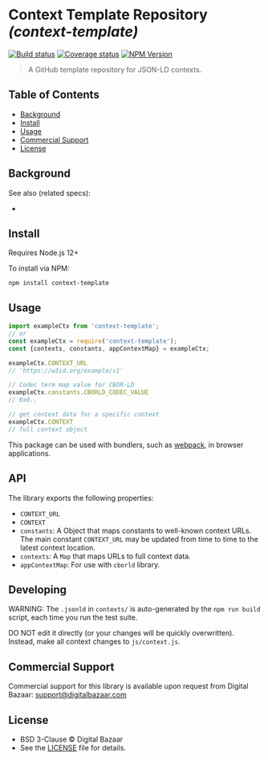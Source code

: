 # Context Template Repository _(context-template)_

[![Build status](https://img.shields.io/github/workflow/status/digitalbazaar/context-template/Node.js%20CI)](https://github.com/digitalbazaar/context-template/actions?query=workflow%3A%22Node.js+CI%22)
[![Coverage status](https://img.shields.io/codecov/c/github/digitalbazaar/context-template)](https://codecov.io/gh/digitalbazaar/context-template)
[![NPM Version](https://img.shields.io/npm/v/context-template.svg)](https://npm.im/context-template)

> A GitHub template repository for JSON-LD contexts.

## Table of Contents

- [Background](#background)
- [Install](#install)
- [Usage](#usage)
- [Commercial Support](#commercial-support)
- [License](#license)

## Background

See also (related specs):

*

## Install

Requires Node.js 12+

To install via NPM:

```
npm install context-template
```

## Usage

```js
import exampleCtx from 'context-template';
// or
const exampleCtx = require('context-template');
const {contexts, constants, appContextMap} = exampleCtx;

exampleCtx.CONTEXT_URL
// 'https://w3id.org/example/v1'

// Codec term map value for CBOR-LD
exampleCtx.constants.CBORLD_CODEC_VALUE
// 0x0..

// get context data for a specific context
exampleCtx.CONTEXT
// full context object
```

This package can be used with bundlers, such as [webpack][], in browser
applications.

## API

The library exports the following properties:
- `CONTEXT_URL`
- `CONTEXT`
- `constants`: A Object that maps constants to well-known context URLs. The
  main constant `CONTEXT_URL` may be updated from time to time to the
  latest context location.
- `contexts`: A `Map` that maps URLs to full context data.
- `appContextMap`: For use with `cborld` library.

## Developing

WARNING: The `.jsonld` in `contexts/` is auto-generated by the `npm run build` script,
each time you run the test suite. 

DO NOT edit it directly (or your changes will be quickly overwritten).
Instead, make all context changes to `js/context.js`.

## Commercial Support

Commercial support for this library is available upon request from
Digital Bazaar: support@digitalbazaar.com

## License

- BSD 3-Clause © Digital Bazaar
- See the [LICENSE](./LICENSE) file for details.

[webpack]: https://webpack.js.org/
